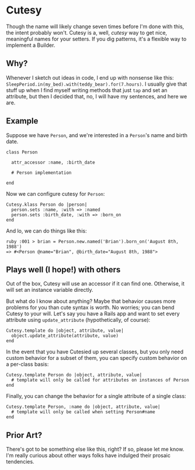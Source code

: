 # Cutesy

Though the name will likely change seven times before I'm done with this, the
intent probably won't. Cutesy is a, well, _cutesy_ way to get nice, meaningful
names for your setters. If you dig patterns, it's a flexible way to implement a
Builder.

## Why?

Whenever I sketch out ideas in code, I end up with nonsense like this:
`SleepPeriod.in(my_bed).with(teddy_bear).for(7.hours)`. I usually give that
stuff up when I find myself writing methods that just `tap` and set an
attribute, but then I decided that, no, I will have my sentences, and here we
are.

## Example

Suppose we have `Person`, and we're interested in a `Person`'s name and birth
date.

    class Person

      attr_accessor :name, :birth_date

      # Person implementation

    end

Now we can configure cutesy for `Person`:
     
    Cutesy.klass Person do |person|
      person.sets :name, :with => :named
      person.sets :birth_date, :with => :born_on
    end

And lo, we can do things like this:

    ruby :001 > brian = Person.new.named('Brian').born_on('August 8th, 1988')
    => #<Person @name="Brian", @birth_date="August 8th, 1988">

## Plays well (I hope!) with others

Out of the box, Cutesy will use an accessor if it can find one. Otherwise, it
will set an instance variable directly. 

But what do I know about anything? Maybe that behavior causes more problems for
you than cute syntax is worth. No worries; you can bend Cutesy to your will.
Let's say you have a Rails app and want to set every attribute using
`update_attribute` (hypothetically, of course):

    Cutesy.template do |object, attribute, value|
      object.update_attribute(attribute, value)
    end

In the event that you have Cutesied up several classes, but you only need
custom behavior for a subset of them, you can specify custom behavior on a
per-class basis:

    Cutesy.template Person do |object, attribute, value|
      # template will only be called for attributes on instances of Person
    end

Finally, you can change the behavior for a single attribute of a single class:

    Cutesy.template Person, :name do |object, attribute, value|
      # template will only be called when setting Person#name
    end

## Prior Art?

There's got to be something else like this, right? If so, please let me know.
I'm really curious about other ways folks have indulged their prosaic
tendencies. 
